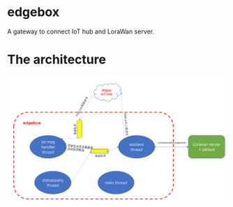 # edgebox
A gateway to connect IoT hub and LoraWan server.

# The architecture
![Screenshot](arch.png)
